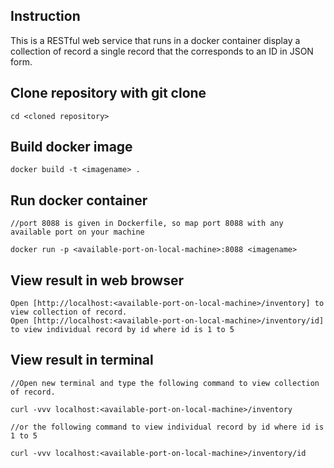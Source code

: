 ## Instruction

This is a RESTful web service that runs in a docker container display a collection of record a single record that the corresponds to an ID in JSON form.

## Clone repository with git clone

    cd <cloned repository>

## Build docker image

    docker build -t <imagename> .

## Run docker container

    //port 8088 is given in Dockerfile, so map port 8088 with any available port on your machine

    docker run -p <available-port-on-local-machine>:8088 <imagename>

## View result in web browser

    Open [http://localhost:<available-port-on-local-machine>/inventory] to view collection of record.
    Open [http://localhost:<available-port-on-local-machine>/inventory/id] to view individual record by id where id is 1 to 5

## View result in terminal

    //Open new terminal and type the following command to view collection of record.
    
    curl -vvv localhost:<available-port-on-local-machine>/inventory

    //or the following command to view individual record by id where id is 1 to 5

    curl -vvv localhost:<available-port-on-local-machine>/inventory/id

